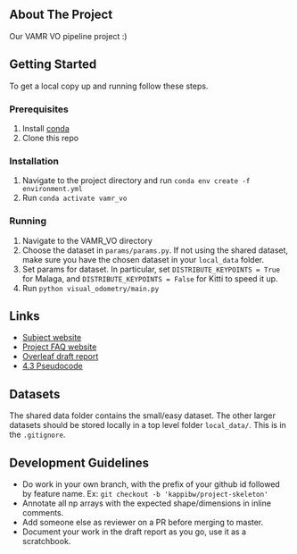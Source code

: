 ## About The Project
Our VAMR VO pipeline project :)

## Getting Started
To get a local copy up and running follow these steps.

### Prerequisites
1) Install [conda](https://www.anaconda.com/download)
2) Clone this repo

### Installation
1) Navigate to the project directory and run `conda env create -f environment.yml`
2) Run `conda activate vamr_vo`

### Running
1) Navigate to the VAMR_VO directory
2) Choose the dataset in `params/params.py`. If not using the shared dataset, make sure you have the chosen dataset in your `local_data` folder.
3) Set params for dataset. In particular, set `DISTRIBUTE_KEYPOINTS = True` for Malaga, and `DISTRIBUTE_KEYPOINTS = False` for Kitti to speed it up.
4) Run `python visual_odometry/main.py`

## Links
- [Subject website](https://rpg.ifi.uzh.ch/teaching.html)
- [Project FAQ website](https://docs.google.com/document/d/1IuWmXyO1m5DV77AhEa-MpK-yp9LDMQO5IM6oyVLvHa0/edit#heading=h.w8vo6xo5cuee)
- [Overleaf draft report](https://www.overleaf.com/1966191675jhdpcgnggbfs#a129d1)
- [4.3 Pseudocode](https://docs.google.com/document/d/1G66pdkz_V2rK24olrELUtHSQnHHMSyiDgMahU2Wfno0/edit)

## Datasets
The shared data folder contains the small/easy dataset. The other larger datasets should be stored locally in a top level folder `local_data/`. This is in the `.gitignore`.

## Development Guidelines
- Do work in your own branch, with the prefix of your github id followed by feature name. Ex: `git checkout -b 'kappibw/project-skeleton'`
- Annotate all np arrays with the expected shape/dimensions in inline comments.
- Add someone else as reviewer on a PR before merging to master.
- Document your work in the draft report as you go, use it as a scratchbook.

